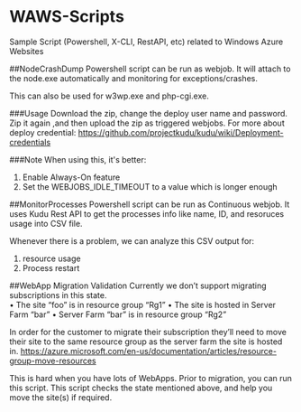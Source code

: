 # WAWS-Scripts
Sample Script (Powershell, X-CLI, RestAPI, etc) related to Windows Azure Websites

##NodeCrashDump 
Powershell script can be run as webjob. It will attach to the node.exe automatically and monitoring for exceptions/crashes.

This can also be used for w3wp.exe and php-cgi.exe.

###Usage
Download the zip, change the deploy user name and password. Zip it again ,and then upload the zip as triggered webjobs. For more about deploy credential:
https://github.com/projectkudu/kudu/wiki/Deployment-credentials

###Note
When using this, it's better:
1. Enable Always-On feature
2. Set the WEBJOBS_IDLE_TIMEOUT to a value which is longer enough

##MonitorProcesses 
Powershell script can be run as Continuous webjob. It uses Kudu Rest API to get the processes info like name, ID, and resoruces usage into CSV file.

Whenever there is a problem, we can analyze this CSV output for:
1. resource usage
2. Process restart

##WebApp Migration Validation
Currently we don’t support migrating subscriptions in this state.  
  	• The site “foo” is in resource group “Rg1”
  	• The site is hosted in Server Farm “bar”
  	• Server Farm “bar” is in resource group “Rg2”

In order for the customer to migrate their subscription they’ll need to move their site to the same resource group as the server farm the site is hosted in.
https://azure.microsoft.com/en-us/documentation/articles/resource-group-move-resources

This is hard when you have lots of WebApps. Prior to migration, you can run this script. This script checks the state mentioned above, and help you move the site(s) if required.

